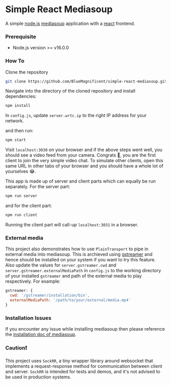 # Simple React Mediasoup

A simple [node.js](https://nodejs.org) [mediasoup](https://mediasoup.org) application with a [react](https://react.dev) frontend.
### Prerequisite
- Node.js version >= v16.0.0
### How To
Clone the repository 
```Bash
git clone https://github.com/BlueMagnificent/simple-react-mediasoup.git
```

Navigate into the directory of the cloned repository and install dependencies:
```bash
npm install
```

In `config.js`, update `server.wrtc.ip` to the right IP address for your network.

 and then run:
```bash
npm start
```

Visit `localhost:3030` on your browser and if the above steps went well, you should see a video feed from your camera. Congrats 🥳, you are the first client to join the very simple video chat. To simulate other clients, open this same URL in other tabs of your browser and you should have a whole lot of yourselves 😂.

This app is made up of server and client parts which can equally be run separately. For the server part:
```bash
npm run server
```
and for the client part:
```bash
npm run client
```
Running the client part will call-up `localhost:3031` in a browser.

### External media
This project also demonstrates how to use `PlainTransport` to pipe in external media into mediasoup. This is archieved using [gstreamer](https://gstreamer.freedesktop.org/) and hence should be installed on your system if you want to try this feature. Also update the values for `server.gstreamer.cwd` and `server.gstreamer.externalMediaPath` in `config.js` to the working directory of your installed `gstreamer` and path of the external media to play respectively. For example:
```javascript
gstreamer: {
  cwd: '/gstreamer/installation/bin',
  externalMediaPath: '/path/to/your/external/media.mp4'
}
```

### Installation Issues
If you encounter any issue while installing mediasoup then please reference the [installation doc of mediasoup](https://mediasoup.org/documentation/v3/mediasoup/installation).

### Caution❗
This project uses `SockRR`, a tiny wrapper library around websocket that implements a request-response method for communication between client and server. `SockRR` is intended for tests and demos, and it's not advised to be used in production systems.